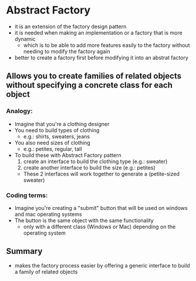 # Abstract Factory
- it is an extension of the factory design pattern
- it is needed when making an implementation or a factory that is more dynamic
  - which is to be able to add more features easily to the factory without needing to modify the factory again
- better to create a factory first before modifying it into an abstrat factory
## Allows you to create families of related objects without specifying a concrete class for each object
### Analogy:
* Imagine that you're a clothing designer
* You need to build types of clothing
  * e.g.: shirts, sweaters, jeans
* You also need sizes of clothing
  * e.g.: petites, regular, tall
* To build these with Abstract Factory pattern
  1. create an interface to build the clothing type (e.g.: sweater)
  2. create another interface to build the size (e.g.: petites)
  * These 2 interfaces will work together to generate a (petite-sized sweater)
### Coding terms:
  * Imagine you're creating a "submit" button that will be used on windows and mac operating systems
  * The button is the same object with the same functionality
    * only with a different class (Windows or Mac) depending on the operating system
## Summary
- makes the factory process easier by offering a generic interface to build a family of related objects
